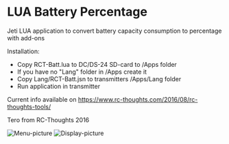 # LUA Battery Percentage
Jeti LUA application to convert battery capacity consumption to percentage with add-ons

Installation:
- Copy RCT-Batt.lua to DC/DS-24 SD-card to /Apps folder
- If you have no "Lang" folder in /Apps create it
- Copy Lang/RCT-Batt.jsn to transmitters /Apps/Lang folder
- Run application in transmitter

Current info available on https://www.rc-thoughts.com/2016/08/rc-thoughts-tools/

Tero from RC-Thoughts 2016

![Menu-picture](https://www.rc-thoughts.com/wp-content/uploads/2016/08/rct-batt_012.png) ![Display-picture](https://www.rc-thoughts.com/wp-content/uploads/2016/08/tele_screen.gif)
